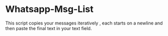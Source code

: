 # Whatsapp-Msg-List
This script copies your messages iteratively , each starts on a newline and then paste the final text in your text field.
